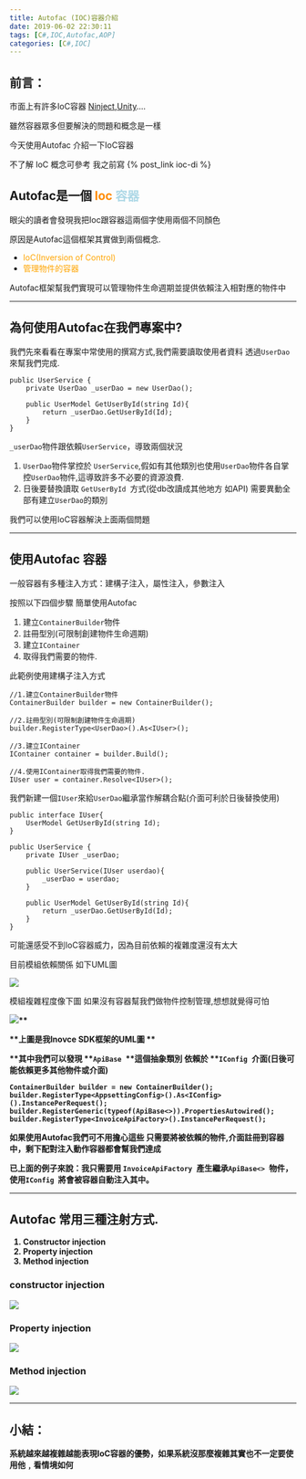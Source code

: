 ```yaml
---
title: Autofac (IOC)容器介紹
date: 2019-06-02 22:30:11
tags: [C#,IOC,Autofac,AOP]
categories: [C#,IOC]
---
```


## 前言：

市面上有許多IoC容器 [Ninject](http://ninject.org/),[Unity](https://github.com/unitycontainer/unity)....

雖然容器眾多但要解決的問題和概念是一樣

今天使用Autofac 介紹一下IoC容器

不了解 IoC 概念可參考 我之前寫 {% post_link ioc-di %}

## Autofac是一個 <span style="color:#FF8C00;">Ioc</span> <span style="color:#ADD8E6;">容器</span>

眼尖的讀者會發現我把Ioc跟容器這兩個字使用兩個不同顏色

原因是Autofac這個框架其實做到兩個概念.

*   <span style="color:#FFA500;">IoC(Inversion of Control)</span>
*   <span style="color:#FFA500;">管理物件的容器</span>

<div class="note note--important">Autofac框架幫我們實現可以管理物件生命週期並提供依賴注入相對應的物件中</div>

-----

## 為何使用Autofac在我們專案中?

我們先來看看在專案中常使用的撰寫方式,我們需要讀取使用者資料 透過`UserDao`來幫我們完成.

    public UserService {
        private UserDao _userDao = new UserDao();

        public UserModel GetUserById(string Id){
            return _userDao.GetUserById(Id);
        }
    }

`_userDao`物件跟依賴`UserService`，導致兩個狀況

1.  `UserDao`物件掌控於 `UserService`,假如有其他類別也使用`UserDao`物件各自掌控`UserDao`物件,這導致許多不必要的資源浪費.
2.  日後要替換讀取 `GetUserById `方式(從db改讀成其他地方 如API) 需要異動全部有建立`UserDao`的類別

我們可以使用IoC容器解決上面兩個問題

-----

## 使用Autofac 容器

一般容器有多種注入方式：建構子注入，屬性注入，參數注入

按照以下四個步驟 簡單使用Autofac

1.  建立`ContainerBuilder`物件
2.  註冊型別(可限制創建物件生命週期)
3.  建立`IContainer`
4.  取得我們需要的物件.

此範例使用建構子注入方式

    //1.建立ContainerBuilder物件
    ContainerBuilder builder = new ContainerBuilder();

    //2.註冊型別(可限制創建物件生命週期)
    builder.RegisterType<UserDao>().As<IUser>();

    //3.建立IContainer
    IContainer container = builder.Build();

    //4.使用IContainer取得我們需要的物件.
    IUser user = container.Resolve<IUser>();

我們新建一個`IUser`來給`UserDao`繼承當作解耦合點(介面可利於日後替換使用)

    public interface IUser{
        UserModel GetUserById(string Id);
    }

    public UserService {
        private IUser _userDao;

        public UserService(IUser userdao){
            _userDao = userdao;
        }

        public UserModel GetUserById(string Id){
            return _userDao.GetUserById(Id);
        }
    }

可能還感受不到IoC容器威力，因為目前依賴的複雜度還沒有太大

目前模組依賴關係 如下UML圖

![](https://az787680.vo.msecnd.net/user/九桃/c59c2248-a535-431f-b1ca-a17372438940/1555298305_13744.png)

模組複雜程度像下圖 如果沒有容器幫我們做物件控制管理,想想就覺得可怕

<b id="docs-internal-guid-0b402e0a-7fff-daaa-ae1a-0fd681ce4177">![](https://lh3.googleusercontent.com/v8WHBoDPfaypFKDoEKPrnTgwQ6QRqnXvgz9QQamrSrzsC8BUOr5_WLXiIRH2YO4mRac8EG_BhyRhDoH41iiSX-Yn0I8oID7spXRXYnTCjh93Vh6CwbfUQt8Es_LRUzqcMdUL-o87_8E)**

**上圖是我Inovce SDK框架的UML圖 **

**其中我們可以發現 **`ApiBase `**這個抽象類別 依賴於 **`IConfig `**介面(日後可能依賴更多其他物件或介面)**

    ContainerBuilder builder = new ContainerBuilder();
    builder.RegisterType<AppsettingConfig>().As<IConfig>().InstancePerRequest();
    builder.RegisterGeneric(typeof(ApiBase<>)).PropertiesAutowired();
    builder.RegisterType<InvoiceApiFactory>().InstancePerRequest();
    

如果使用Autofac我們可不用擔心這些 只需要將被依賴的物件,介面註冊到容器中，剩下配對注入動作容器都會幫我們達成

已上面的例子來說：我只需要用 `InvoiceApiFactory `產生繼承`ApiBase<> `物件，使用`IConfig `將會被容器自動注入其中。

-----

## Autofac 常用三種注射方式.

1.  Constructor injection
2.  Property injection
3.  Method injection

### constructor injection

![](https://az787680.vo.msecnd.net/user/九桃/c59c2248-a535-431f-b1ca-a17372438940/1555387105_48127.png)

### Property injection

![](https://az787680.vo.msecnd.net/user/九桃/c59c2248-a535-431f-b1ca-a17372438940/1555387131_13945.png)

### Method injection

![](https://az787680.vo.msecnd.net/user/九桃/c59c2248-a535-431f-b1ca-a17372438940/1555387134_01082.png)

-----

## 小結：

系統越來越複雜越能表現IoC容器的優勢，如果系統沒那麼複雜其實也不一定要使用他﹐看情境如何

